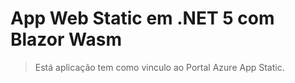 # App Web Static em .NET 5 com Blazor Wasm 

> Está aplicação tem como vinculo ao Portal Azure App Static.


